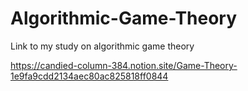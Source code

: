 # Algorithmic-Game-Theory
Link to my study on algorithmic game theory

https://candied-column-384.notion.site/Game-Theory-1e9fa9cdd2134aec80ac825818ff0844
